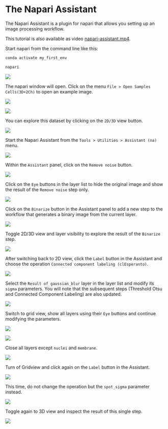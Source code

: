 # The Napari Assistant

The Napari Assistant is a plugin for napari that allows you setting up an image processing workflow.

This tutorial is also available as video [napari-assistant.mp4](images/napari-assistant.mp4).

Start napari from the command line like this:

```bash
conda activate my_first_env

napari
```

![](images/napari-assistant01.jpg)

The napari window will open. Click on the menu `File > Open Samples Cells(3D+2Ch)` to open an example image.

![](images/napari-assistant02.jpg)

![](images/napari-assistant03.jpg)

You can explore this dataset by clicking on the `2D/3D` view button.

![](images/napari-assistant04.jpg)

Start the Napari Assistant from the `Tools > Utilities > Assistant (na)` menu.

![](images/napari-assistant05.jpg)

Within the `Assistant` panel, click on the `Remove noise` button.

![](images/napari-assistant06.jpg)

Click on the `Eye` buttons in the layer list to hide the original image and show the result of the `Remove noise` step only.

![](images/napari-assistant07.jpg)

Click on the `Binarize` button in the Assistant panel to add a new step to the workflow that generates a binary image from the current layer.

![](images/napari-assistant08.jpg)

Toggle 2D/3D view and layer visibility to explore the result of the `Binarize` step.

![](images/napari-assistant09.jpg)

After switching back to 2D view, click the `Label` button in the Assistant and choose the operation `Connected component labeling (clEsperanto)`.

![](images/napari-assistant11.jpg)

Select the `Result of gaussian_blur` layer in the layer list and modify its `sigma` parameters. You will note that the subsequent steps (Threshold Otsu and Connected Component Labeling) are also updated.

![](images/napari-assistant12.jpg)

Switch to grid view, show all layers using their `Eye` buttons and continue modifying the parameters.

![](images/napari-assistant13.jpg)

![](images/napari-assistant14.jpg)

Close all layers except `nuclei` and `membrane`.

![](images/napari-assistant15.jpg)

Turn of Gridview and click again on the `Label` button in the Assistant.

![](images/napari-assistant16.jpg)

This time, do not change the operation but the `spot_sigma` parameter instead.

![](images/napari-assistant17.jpg)

Toggle again to 3D view and inspect the result of this single step.

![](images/napari-assistant18.jpg)







